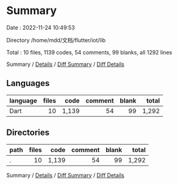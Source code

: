 # Summary

Date : 2022-11-24 10:49:53

Directory /home/mdd/文档/flutter/iot/lib

Total : 10 files,  1139 codes, 54 comments, 99 blanks, all 1292 lines

Summary / [Details](details.md) / [Diff Summary](diff.md) / [Diff Details](diff-details.md)

## Languages
| language | files | code | comment | blank | total |
| :--- | ---: | ---: | ---: | ---: | ---: |
| Dart | 10 | 1,139 | 54 | 99 | 1,292 |

## Directories
| path | files | code | comment | blank | total |
| :--- | ---: | ---: | ---: | ---: | ---: |
| . | 10 | 1,139 | 54 | 99 | 1,292 |

Summary / [Details](details.md) / [Diff Summary](diff.md) / [Diff Details](diff-details.md)
